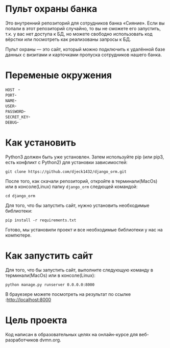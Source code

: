 # Пульт охраны банка
Это внутренний репозиторий для сотрудников банка «Сияние». Если вы попали в этот репозиторий случайно, то вы не сможете его запустить, т.к. у вас нет доступа к БД, но можете свободно использовать код вёрстки или посмотреть как реализованы запросы к БД.

Пульт охраны — это сайт, который можно подключить к удалённой базе данных с визитами и карточками пропуска сотрудников нашего банка.

# Переменые окружения 

 ```HOST ``` - 
<br>
 ```PORT```-
<br>
 ```NAME```-
<br>
 ```USER```-
<br>
 ```PASSWORD```-
<br>
 ```SECRET_KEY```-
<br>
 ```DEBUG```-

# Как установить

Python3 должен быть уже установлен. Затем используйте pip (или pip3, есть конфликт с Python2) для установки зависимостей:<br>

``` git clone https://github.com/djeck1432/django_orm.git ```

После того, как скачали репозиторий, откройте в терминали(MacOs) или в консоле(Linux) папку ```django_orm``` следющей командой:<br>

```cd django_orm```

Для того, что бы запустить сайт, нужно установить необходимые библиотеки:<br>

```pip install -r requirements.txt ```

Готово, мы установили проект и все необходимые библиотеки у нас на компютере.

# Как запустить сайт 

Для того, что бы запустить сайт, выполните следующую команду в терминали(MacOs) или в консоле(Linux):<br>

```python manage.py runserver 0.0.0.0:8000 ```

В брауезере можете посмотреть на результат по ссылке :<a href="http://localhost:8000">http://localhost:8000</a>


# Цель проекта

Код написан в образовательных целях на онлайн-курсе для веб-разработчиков dvmn.org.
